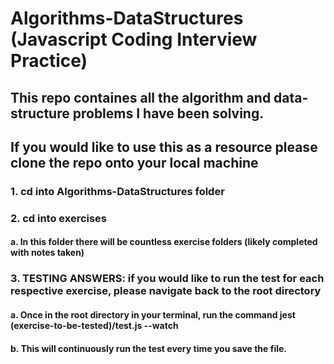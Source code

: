 # Algorithms-DataStructures (Javascript Coding Interview Practice)
## This repo containes all the algorithm and data-structure problems I have been solving. 
## If you would like to use this as a resource please clone the repo onto your local machine
### 1. cd into Algorithms-DataStructures folder
### 2. cd into exercises
####  a. In this folder there will be countless exercise folders (likely completed with notes taken)
### 3. TESTING ANSWERS: if you would like to run the test for each respective exercise, please navigate back to the root directory
####  a. Once in the root directory in your terminal, run the command jest (exercise-to-be-tested)/test.js --watch
####  b. This will continuously run the test every time you save the file.
